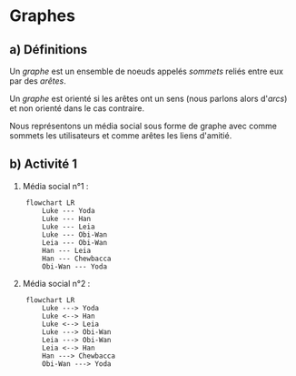 # Graphes

## a) Définitions

Un *graphe* est un ensemble de noeuds appelés *sommets* reliés entre eux par des *arêtes*.

Un *graphe* est orienté si les arêtes ont un sens (nous parlons alors d'*arcs*) et non orienté dans le cas contraire.

Nous représentons un média social sous forme de graphe avec comme sommets les utilisateurs et comme arêtes les liens d'amitié.

## b) Activité 1

1. Média social n°1 :

```mermaid
    flowchart LR
        Luke --- Yoda
        Luke --- Han
        Luke --- Leia
        Luke --- Obi-Wan
        Leia --- Obi-Wan
        Han --- Leia
        Han --- Chewbacca
        Obi-Wan --- Yoda
```

2. Média social n°2 :

```mermaid
    flowchart LR
        Luke ---> Yoda
        Luke <--> Han
        Luke <--> Leia
        Luke ---> Obi-Wan
        Leia ---> Obi-Wan
        Leia <--> Han
        Han ---> Chewbacca
        Obi-Wan ---> Yoda
```